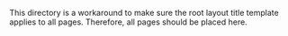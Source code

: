 This directory is a workaround to make sure the root layout title template applies to all pages. Therefore, all pages should be placed here.
